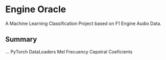 # Engine Oracle

A Machine Learning Classification Project based on F1 Engine Audio Data.

## Summary

...
PyTorch
DataLoaders
Mel Frecuency Cepstral Coeficients
